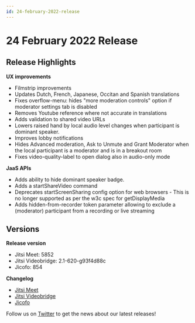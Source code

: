 ```yaml
---
id: 24-february-2022-release
---
```


# 24 February 2022 Release

## Release Highlights

**UX improvements**

* Filmstrip improvements
* Updates Dutch, French, Japanese, Occitan and Spanish translations
* Fixes overflow-menu: hides "more moderation controls" option if moderator settings tab is disabled
* Removes Youtube reference where not accurate in translations
* Adds validation to shared video URLs
* Lowers raised hand by local audio level changes when participant is dominant speaker.
* Improves lobby notifications
* Hides Advanced moderation, Ask to Unmute and Grant Moderator when the local participant is a moderator and is in a breakout room
* Fixes video-quality-label to open dialog also in audio-only mode

**JaaS APIs**

* Adds ability to hide dominant speaker badge.
* Adds a startShareVideo command
* Deprecates startScreenSharing config option for web browsers - This is no longer supported as per the w3c spec for getDisplayMedia
* Adds hidden-from-recorder token parameter allowing to exclude a (moderator) participant from a recording or live streaming

## Versions

**Release version**

* Jitsi Meet: 5852
* Jitsi Videobridge: 2.1-620-g93f4d88c
* Jicofo: 854

**Changelog**

* [Jitsi Meet](https://github.com/jitsi/jitsi-meet/compare/release-5764...release-5852)
* [Jitsi Videobridge](https://github.com/jitsi/jitsi-videobridge/compare/153f7e4e...93f4d88c)
* [Jicofo](https://github.com/jitsi/jicofo/compare/840...854)

Follow us on [Twitter](https://twitter.com/JaaSOfficial) to get the news about our latest releases!
